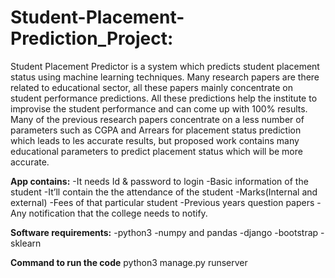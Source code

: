 # Student-Placement-Prediction_Project:

Student Placement Predictor is a system which predicts student placement status using machine learning techniques. Many research papers are there related to educational sector, all these papers mainly concentrate on student performance predictions. All these predictions help the institute to improvise the student performance and can come up with 100% results. Many of the previous research papers concentrate on a less number of parameters such as  CGPA and Arrears for placement status prediction which leads to les accurate results, but proposed work contains many educational parameters to predict placement status which will be more accurate.



**App contains:**
      -It needs Id & password to login
      -Basic information of the student
      -It’ll contain the the attendance of the student
      -Marks(Internal and external)
      -Fees of that particular student
      -Previous years question papers
      -Any notification that the college needs to notify.
      
**Software requirements:**
      -python3
      -numpy and pandas
      -django
      -bootstrap
      -sklearn
      
      
**Command to run the code**
      python3 manage.py runserver
